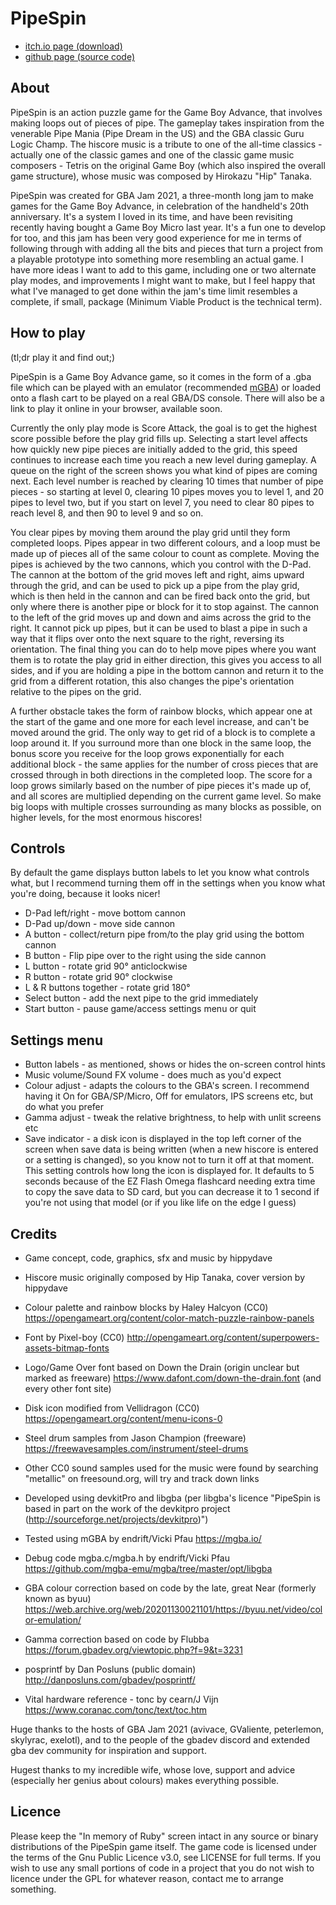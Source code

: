 # PipeSpin

* [itch.io page (download)](https://hippydave.itch.io/pipespin)
* [github page (source code)](https://github.com/hippydave/pipespin)

## About

PipeSpin is an action puzzle game for the Game Boy Advance, that involves making loops out of pieces of pipe. The gameplay takes inspiration from the venerable Pipe Mania (Pipe Dream in the US) and the GBA classic Guru Logic Champ. The hiscore music is a tribute to one of the all-time classics - actually one of the classic games and one of the classic game music composers - Tetris on the original Game Boy (which also inspired the overall game structure), whose music was composed by Hirokazu "Hip" Tanaka.

PipeSpin was created for GBA Jam 2021, a three-month long jam to make games for the Game Boy Advance, in celebration of the handheld's 20th anniversary. It's a system I loved in its time, and have been revisiting recently having bought a Game Boy Micro last year. It's a fun one to develop for too, and this jam has been very good experience for me in terms of following through with adding all the bits and pieces that turn a project from a playable prototype into something more resembling an actual game. I have more ideas I want to add to this game, including one or two alternate play modes, and improvements I might want to make, but I feel happy that what I've managed to get done within the jam's time limit resembles a complete, if small, package (Minimum Viable Product is the technical term).

## How to play

(tl;dr play it and find out;)

PipeSpin is a Game Boy Advance game, so it comes in the form of a .gba file which can be played with an emulator (recommended [mGBA](https://mgba.io/)) or loaded onto a flash cart to be played on a real GBA/DS console. There will also be a link to play it online in your browser, available soon.

Currently the only play mode is Score Attack, the goal is to get the highest score possible before the play grid fills up. Selecting a start level affects how quickly new pipe pieces are initially added to the grid, this speed continues to increase each time you reach a new level during gameplay. A queue on the right of the screen shows you what kind of pipes are coming next. Each level number is reached by clearing 10 times that number of pipe pieces - so starting at level 0, clearing 10 pipes moves you to level 1, and 20 pipes to level two, but if you start on level 7, you need to clear 80 pipes to reach level 8, and then 90 to level 9 and so on.

You clear pipes by moving them around the play grid until they form completed loops. Pipes appear in two different colours, and a loop must be made up of pieces all of the same colour to count as complete. Moving the pipes is achieved by the two cannons, which you control with the D-Pad. The cannon at the bottom of the grid moves left and right, aims upward through the grid, and can be used to pick up a pipe from the play grid, which is then held in the cannon and can be fired back onto the grid, but only where there is another pipe or block for it to stop against. The cannon to the left of the grid moves up and down and aims across the grid to the right. It cannot pick up pipes, but it can be used to blast a pipe in such a way that it flips over onto the next square to the right, reversing its orientation. The final thing you can do to help move pipes where you want them is to rotate the play grid in either direction, this gives you access to all sides, and if you are holding a pipe in the bottom cannon and return it to the grid from a different rotation, this also changes the pipe's orientation relative to the pipes on the grid.

A further obstacle takes the form of rainbow blocks, which appear one at the start of the game and one more for each level increase, and can't be moved around the grid. The only way to get rid of a block is to complete a loop around it. If you surround more than one block in the same loop, the bonus score you receive for the loop grows exponentially for each additional block - the same applies for the number of cross pieces that are crossed through in both directions in the completed loop. The score for a loop grows similarly based on the number of pipe pieces it's made up of, and all scores are multiplied depending on the current game level. So make big loops with multiple crosses surrounding as many blocks as possible, on higher levels, for the most enormous hiscores!

## Controls

By default the game displays button labels to let you know what controls what, but I recommend turning them off in the settings when you know what you're doing, because it looks nicer!

* D-Pad left/right - move bottom cannon
* D-Pad up/down - move side cannon
* A button - collect/return pipe from/to the play grid using the bottom cannon
* B button - Flip pipe over to the right using the side cannon
* L button - rotate grid 90° anticlockwise
* R button - rotate grid 90° clockwise
* L & R buttons together - rotate grid 180°
* Select button - add the next pipe to the grid immediately
* Start button - pause game/access settings menu or quit

## Settings menu

* Button labels - as mentioned, shows or hides the on-screen control hints
* Music volume/Sound FX volume - does much as you'd expect
* Colour adjust - adapts the colours to the GBA's screen. I recommend having it On for GBA/SP/Micro, Off for emulators, IPS screens etc, but do what you prefer
* Gamma adjust - tweak the relative brightness, to help with unlit screens etc
* Save indicator - a disk icon is displayed in the top left corner of the screen when save data is being written (when a new hiscore is entered or a setting is changed), so you know not to turn it off at that moment. This setting controls how long the icon is displayed for. It defaults to 5 seconds because of the EZ Flash Omega flashcard needing extra time to copy the save data to SD card, but you can decrease it to 1 second if you're not using that model (or if you like life on the edge I guess)

## Credits

* Game concept, code, graphics, sfx and music by hippydave
* Hiscore music originally composed by Hip Tanaka, cover version by hippydave
* Colour palette and rainbow blocks by Haley Halcyon (CC0) https://opengameart.org/content/color-match-puzzle-rainbow-panels
* Font by Pixel-boy (CC0) http://opengameart.org/content/superpowers-assets-bitmap-fonts
* Logo/Game Over font based on Down the Drain (origin unclear but marked as freeware) https://www.dafont.com/down-the-drain.font (and every other font site)
* Disk icon modified from Vellidragon (CC0) https://opengameart.org/content/menu-icons-0
* Steel drum samples from Jason Champion (freeware) https://freewavesamples.com/instrument/steel-drums
* Other CC0 sound samples used for the music were found by searching "metallic" on freesound.org, will try and track down links

* Developed using devkitPro and libgba (per libgba's licence "PipeSpin is based in part on the work of the devkitpro project (http://sourceforge.net/projects/devkitpro)")
* Tested using mGBA by endrift/Vicki Pfau  https://mgba.io/
* Debug code mgba.c/mgba.h by endrift/Vicki Pfau https://github.com/mgba-emu/mgba/tree/master/opt/libgba
* GBA colour correction based on code by the late, great Near (formerly known as byuu) https://web.archive.org/web/20201130021101/https://byuu.net/video/color-emulation/
* Gamma correction based on code by Flubba https://forum.gbadev.org/viewtopic.php?f=9&t=3231
* posprintf by Dan Posluns (public domain) http://danposluns.com/gbadev/posprintf/
* Vital hardware reference - tonc by cearn/J Vijn https://www.coranac.com/tonc/text/toc.htm

Huge thanks to the hosts of GBA Jam 2021 (avivace, GValiente, peterlemon, skylyrac, exelotl), and to the people of the gbadev discord and extended gba dev community for inspiration and support.

Hugest thanks to my incredible wife, whose love, support and advice (especially her genius about colours) makes everything possible.

## Licence

Please keep the "In memory of Ruby" screen intact in any source or binary distributions of the PipeSpin game itself. The game code is licensed under the terms of the Gnu Public Licence v3.0, see LICENSE for full terms. If you wish to use any small portions of code in a project that you do not wish to licence under the GPL for whatever reason, contact me to arrange something.
